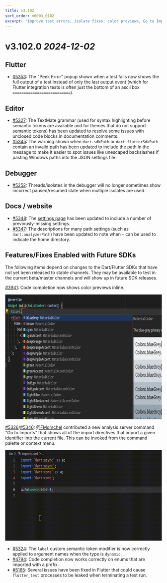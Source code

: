 ```yaml
---
title: v3.102
sort_order: v0003_0102
excerpt: "Improve test errors, isolate fixes, color previews, Go to Imports..."
---
```


# v3.102.0 _2024-12-02_

## Flutter

- [#5353](https://github.com/Dart-Code/Dart-Code/issues/5353): The "Peek Error" popup shown when a test fails now shows the full output of a test instead of only the last output event (which for Flutter integration tests is often just the bottom of an ascii box `==========================`).

## Editor

- [#5327](https://github.com/Dart-Code/Dart-Code/issues/5327): The TextMate grammar (used for syntax highlighting before semantic tokens are available and for themes that do not support semantic tokens) has been updated to resolve some issues with unclosed code blocks in documentation comments.
- [#5345](https://github.com/Dart-Code/Dart-Code/issues/5345): The warning shown when `dart.sdkPath` or `dart.flutterSdkPath` contain an invalid path has been updated to include the path in the message to make it easier to spot issues like unescaped backslashes if pasting Windows paths into the JSON settings file.

## Debugger

- [#5252](https://github.com/Dart-Code/Dart-Code/issues/5252): Threads/isolates in the debugger will no longer sometimes show incorrect paused/resumed state when multiple isolates are used.

## Docs / website

- [#5348](https://github.com/Dart-Code/Dart-Code/issues/5348): The [settings page](/docs/settings/) has been updated to include a number of previously-missing settings.
- [#5347](https://github.com/Dart-Code/Dart-Code/issues/5347): The descriptions for many path settings (such as `dart.analyzerPath`) have been updated to note when `~` can be used to indicate the home directory.

## Features/Fixes Enabled with Future SDKs

The following items depend on changes to the Dart/Flutter SDKs that have not yet been released to stable channels. They may be available to test in the current beta/master channels and will show up in future SDK releases.

[#3941](https://github.com/Dart-Code/Dart-Code/issues/3941): Code completion now shows color previews inline.

<img loading="lazy" src="/images/release_notes/v3.102/completion_colors.png" width="800" height="400" />

[#5326](https://github.com/Dart-Code/Dart-Code/issues/5326)/[#5346](https://github.com/Dart-Code/Dart-Code/issues/5346): [@FMorschel](https://github.com/FMorschel) contributed a new analysis server command "Go to Imports" that shows all of the import directives that import a given identifier into the current file. This can be invoked from the command palette or context menu.

<img loading="lazy" src="/images/release_notes/v3.102/imports.gif" width="678" height="290" />

- [#5324](https://github.com/Dart-Code/Dart-Code/issues/5324): The `label` custom semantic token modifier is now correctly applied to argument names when the type is `dynamic`.
- [#4794](https://github.com/Dart-Code/Dart-Code/issues/4794): Code completion now works correctly on enums that are imported with a prefix.
- [#5165](https://github.com/Dart-Code/Dart-Code/issues/5165): Several issues have been fixed in Flutter that could cause `flutter_test` processes to be leaked when terminating a test run.

